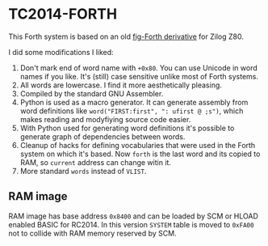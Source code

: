 # TC2014-FORTH

This Forth system is based on an old [fig-Forth derivative](https://github.com/rachel8973/RC2014-FORTH) for Zilog Z80.

I did some modifications I liked:
1. Don't mark end of word name with `+0x80`. You can use Unicode in word names if you like. It's (still) case sensitive unlike most of Forth systems.
2. All words are lowercase. I find it more aesthetically pleasing.
3. Compiled by the standard GNU Assembler.
4. Python is used as a macro generator. It can generate assembly from word definitions like `word("FIRST:first", ": ufirst @ ;s")`, which makes reading and modyfiying source code easier.
5. With Python used for generating word definitions it's possible to generate graph of dependencies between words.
6. Cleanup of hacks for defining vocabularies that were used in the Forth system on which it's based. Now `forth` is the last word and its copied to RAM, so `current` address can change witin it.
7. More standard `words` instead of `VLIST`.

## RAM image

RAM image has base address `0x8400` and can be loaded by SCM or HLOAD enabled BASIC for RC2014.
In this version `SYSTEM` table is moved to `0xFA00` not to collide with RAM memory reserved by SCM.